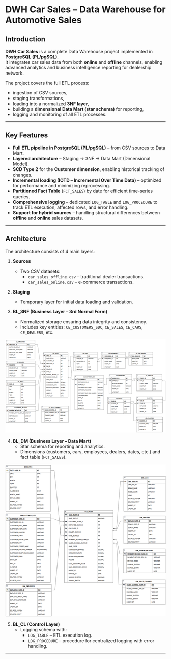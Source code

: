 # DWH Car Sales – Data Warehouse for Automotive Sales  

## Introduction  
**DWH Car Sales** is a complete Data Warehouse project implemented in **PostgreSQL (PL/pgSQL)**.  
It integrates car sales data from both **online** and **offline** channels, enabling advanced analytics and business intelligence reporting for dealership network.  

The project covers the full ETL process:  
- ingestion of CSV sources,  
- staging transformations,  
- loading into a normalized **3NF layer**,  
- building a **dimensional Data Mart (star schema)** for reporting,  
- logging and monitoring of all ETL processes.  

---

## Key Features  

- **Full ETL pipeline in PostgreSQL (PL/pgSQL)** – from CSV sources to Data Mart.  
- **Layered architecture** – Staging → 3NF → Data Mart (Dimensional Model).  
- **SCD Type 2** for the **Customer dimension**, enabling historical tracking of changes.  
- **Incremental loading (IOTD – Incremental Over Time Data)** – optimized for performance and minimizing reprocessing.  
- **Partitioned Fact Table** (`FCT_SALES`) by date for efficient time-series queries.  
- **Comprehensive logging** – dedicated `LOG_TABLE` and `LOG_PROCEDURE` to track ETL execution, affected rows, and error handling.  
- **Support for hybrid sources** – handling structural differences between **offline** and **online** sales datasets.  

---

## Architecture  

The architecture consists of 4 main layers:  

1. **Sources**  
   - Two CSV datasets:  
     - `car_sales_offline.csv` – traditional dealer transactions.  
     - `car_sales_online.csv` – e-commerce transactions.  

2. **Staging**  
   - Temporary layer for initial data loading and validation.  

3. **BL_3NF (Business Layer – 3rd Normal Form)**  
   - Normalized storage ensuring data integrity and consistency.  
   - Includes key entities: `CE_CUSTOMERS_SDC`, `CE_SALES`, `CE_CARS`, `CE_DEALERS`, etc.  

<p align="center">  
  <img src="screenshots/3NF.png" alt="Model 3NF" width="600"/>  
</p>

4. **BL_DM (Business Layer – Data Mart)**  
   - Star schema for reporting and analytics.  
   - Dimensions (customers, cars, employees, dealers, dates, etc.) and fact table (`FCT_SALES`).  

<p align="center">  
  <img src="screenshots/DM.png" alt="Model 3NF" width="600"/>  
</p> 

5. **BL_CL (Control Layer)**  
   - Logging schema with:  
     - `LOG_TABLE` – ETL execution log.  
     - `LOG_PROCEDURE` – procedure for centralized logging with error handling.  

---

